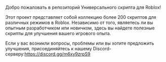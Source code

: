 Добро пожаловать в репозиторий Универсального скрипта для Roblox!

Этот проект представляет собой коллекцию более 200 скриптов для различных режимов в Roblox.
Независимо от того, являетесь ли вы опытным разработчиком или новичком, здесь вы найдете полезные скрипты для улучшения вашего игрового опыта.

Если у вас возникли вопросы, проблемы или вы хотите предложить улучшения, присоединяйтесь к нашему Discord-серверу:https://discord.gg/m6xy9zrpS9
